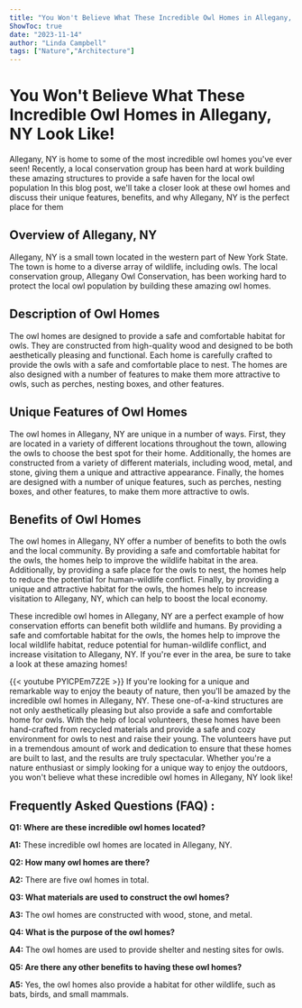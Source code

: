 ```yaml
---
title: "You Won't Believe What These Incredible Owl Homes in Allegany, NY Look Like!"
ShowToc: true 
date: "2023-11-14"
author: "Linda Campbell" 
tags: ["Nature","Architecture"]
---
```

# You Won't Believe What These Incredible Owl Homes in Allegany, NY Look Like!

Allegany, NY is home to some of the most incredible owl homes you've ever seen! Recently, a local conservation group has been hard at work building these amazing structures to provide a safe haven for the local owl population In this blog post, we'll take a closer look at these owl homes and discuss their unique features, benefits, and why Allegany, NY is the perfect place for them

## Overview of Allegany, NY

Allegany, NY is a small town located in the western part of New York State. The town is home to a diverse array of wildlife, including owls. The local conservation group, Allegany Owl Conservation, has been working hard to protect the local owl population by building these amazing owl homes. 

## Description of Owl Homes

The owl homes are designed to provide a safe and comfortable habitat for owls. They are constructed from high-quality wood and designed to be both aesthetically pleasing and functional. Each home is carefully crafted to provide the owls with a safe and comfortable place to nest. The homes are also designed with a number of features to make them more attractive to owls, such as perches, nesting boxes, and other features.

## Unique Features of Owl Homes

The owl homes in Allegany, NY are unique in a number of ways. First, they are located in a variety of different locations throughout the town, allowing the owls to choose the best spot for their home. Additionally, the homes are constructed from a variety of different materials, including wood, metal, and stone, giving them a unique and attractive appearance. Finally, the homes are designed with a number of unique features, such as perches, nesting boxes, and other features, to make them more attractive to owls.

## Benefits of Owl Homes

The owl homes in Allegany, NY offer a number of benefits to both the owls and the local community. By providing a safe and comfortable habitat for the owls, the homes help to improve the wildlife habitat in the area. Additionally, by providing a safe place for the owls to nest, the homes help to reduce the potential for human-wildlife conflict. Finally, by providing a unique and attractive habitat for the owls, the homes help to increase visitation to Allegany, NY, which can help to boost the local economy.

These incredible owl homes in Allegany, NY are a perfect example of how conservation efforts can benefit both wildlife and humans. By providing a safe and comfortable habitat for the owls, the homes help to improve the local wildlife habitat, reduce potential for human-wildlife conflict, and increase visitation to Allegany, NY. If you're ever in the area, be sure to take a look at these amazing homes!

{{< youtube PYlCPEm7Z2E >}} 
If you're looking for a unique and remarkable way to enjoy the beauty of nature, then you'll be amazed by the incredible owl homes in Allegany, NY. These one-of-a-kind structures are not only aesthetically pleasing but also provide a safe and comfortable home for owls. With the help of local volunteers, these homes have been hand-crafted from recycled materials and provide a safe and cozy environment for owls to nest and raise their young. The volunteers have put in a tremendous amount of work and dedication to ensure that these homes are built to last, and the results are truly spectacular. Whether you're a nature enthusiast or simply looking for a unique way to enjoy the outdoors, you won't believe what these incredible owl homes in Allegany, NY look like!

## Frequently Asked Questions (FAQ) :
**Q1: Where are these incredible owl homes located?**

**A1:** These incredible owl homes are located in Allegany, NY.

**Q2: How many owl homes are there?**

**A2:** There are five owl homes in total.

**Q3: What materials are used to construct the owl homes?**

**A3:** The owl homes are constructed with wood, stone, and metal.

**Q4: What is the purpose of the owl homes?**

**A4:** The owl homes are used to provide shelter and nesting sites for owls.

**Q5: Are there any other benefits to having these owl homes?**

**A5:** Yes, the owl homes also provide a habitat for other wildlife, such as bats, birds, and small mammals.



